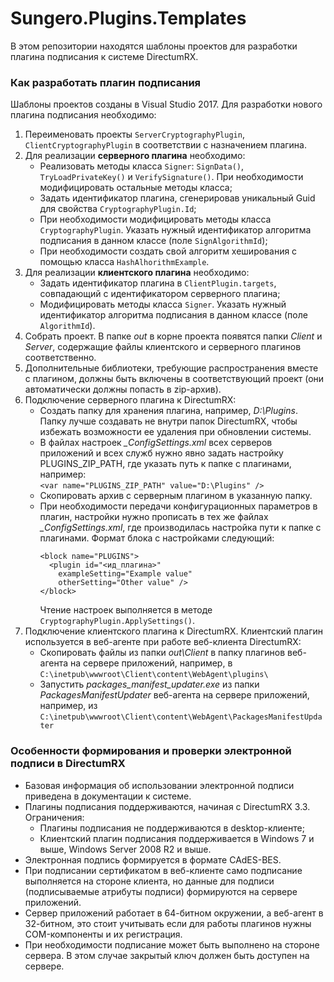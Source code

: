 # Sungero.Plugins.Templates
В этом репозитории находятся шаблоны проектов для разработки плагина подписания к системе DirectumRX.

### Как разработать плагин подписания
Шаблоны проектов созданы в Visual Studio 2017. Для разработки нового плагина подписания необходимо:
1. Переименовать проекты `ServerCryptographyPlugin`, `ClientCryptographyPlugin` в соответствии с назначением плагина.
2. Для реализации **серверного плагина** необходимо: 
    * Реализовать методы класса `Signer`: `SignData()`, `TryLoadPrivateKey()` и `VerifySignature()`. При необходимости модифицировать остальные методы класса;
    * Задать идентификатор плагина, сгенерировав уникальный Guid для свойства `CryptographyPlugin.Id`;
    * При необходимости модифицировать методы класса `CryptographyPlugin`. Указать нужный идентификатор алгоритма подписания в данном классе (поле `SignAlgorithmId`);
    * При необходимости создать свой алгоритм хеширования с помощью класса `HashAlhorithmExample`.
3. Для реализации **клиентского плагина** необходимо:
    * Задать идентификатор плагина в `ClientPlugin.targets`, совпадающий с идентификатором серверного плагина;
    * Модифицировать методы класса `Signer`. Указать нужный идентификатор алгоритма подписания в данном классе (поле `AlgorithmId`).
4. Собрать проект. В папке *out* в корне проекта появятся папки *Client* и *Server*, содержащие файлы клиентского и серверного плагинов соответственно.
5. Дополнительные библиотеки, требующие распространения вместе с плагином, должны быть включены в соответствующий проект (они автоматически должны попасть в zip-архив). 
6. Подключение серверного плагина к DirectumRX:
    * Создать папку для хранения плагина, например, *D:\Plugins*. Папку лучше создавать не внутри папок DirectumRX, чтобы избежать возможности ее удаления при обновлении системы.
    * В файлах настроек *_ConfigSettings.xml* всех серверов приложений и всех служб нужно явно задать настройку PLUGINS_ZIP_PATH, где указать путь к папке с плагинами, например:  
    ```<var name="PLUGINS_ZIP_PATH" value="D:\Plugins" />```
    * Скопировать архив с серверным плагином в указанную папку.
    * При необходимости передачи конфигурационных параметров в плагин, настройки нужно прописать в тех же файлах *_ConfigSettings.xml*, где производилась настройка пути к папке с плагинами. Формат блока с настройками следующий: 
      ```
      <block name="PLUGINS">
        <plugin id="<ид_плагина>"
          exampleSetting="Example value"
          otherSetting="Other value" />
      </block>
      ```
	  Чтение настроек выполняется в методе `CryptographyPlugin.ApplySettings()`.
7. Подключение клиентского плагина к DirectumRX. Клиентский плагин используется в веб-агенте при работе веб-клиента DirectumRX:
    * Скопировать файлы из папки *out\Client* в папку плагинов веб-агента на сервере приложений, например, в  
    ```C:\inetpub\wwwroot\Client\content\WebAgent\plugins\```
    * Запустить *packages_manifest_updater.exe* из папки *PackagesManifestUpdater* веб-агента на сервере приложений, например, из  
    ```C:\inetpub\wwwroot\Client\content\WebAgent\PackagesManifestUpdater```
### Особенности формирования и проверки электронной подписи в DirectumRX
* Базовая информация об использовании электронной подписи приведена в документации к системе.
* Плагины подписания поддерживаются, начиная с DirectumRX 3.3. Ограничения:
    * Плагины подписания не поддерживаются в desktop-клиенте;
    * Клиентский плагин подписания поддерживается в Windows 7 и выше, Windows Server 2008 R2 и выше.
* Электронная подпись формируется в формате CAdES-BES.
* При подписании сертификатом в веб-клиенте само подписание выполняется на стороне клиента, но данные для подписи (подписываемые атрибуты подписи) формируются на сервере приложений.
* Сервер приложений работает в 64-битном окружении, а веб-агент в 32-битном, это стоит учитывать если для работы плагинов нужны COM-компоненты и их регистрация.
* При необходимости подписание может быть выполнено на стороне сервера. В этом случае закрытый ключ должен быть доступен на сервере.
